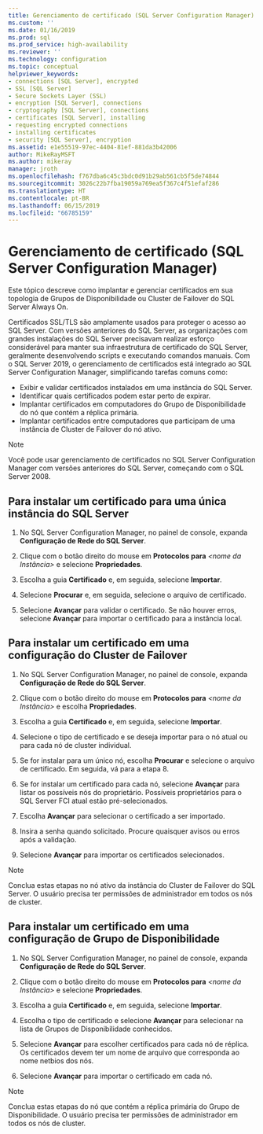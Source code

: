 ```yaml
---
title: Gerenciamento de certificado (SQL Server Configuration Manager) | Microsoft Docs
ms.custom: ''
ms.date: 01/16/2019
ms.prod: sql
ms.prod_service: high-availability
ms.reviewer: ''
ms.technology: configuration
ms.topic: conceptual
helpviewer_keywords:
- connections [SQL Server], encrypted
- SSL [SQL Server]
- Secure Sockets Layer (SSL)
- encryption [SQL Server], connections
- cryptography [SQL Server], connections
- certificates [SQL Server], installing
- requesting encrypted connections
- installing certificates
- security [SQL Server], encryption
ms.assetid: e1e55519-97ec-4404-81ef-881da3b42006
author: MikeRayMSFT
ms.author: mikeray
manager: jroth
ms.openlocfilehash: f767dba6c45c3bdc0d91b29ab561cb5f5de74844
ms.sourcegitcommit: 3026c22b7fba19059a769ea5f367c4f51efaf286
ms.translationtype: HT
ms.contentlocale: pt-BR
ms.lasthandoff: 06/15/2019
ms.locfileid: "66785159"
---
```

# <a name="certificate-management-sql-server-configuration-manager"></a>Gerenciamento de certificado (SQL Server Configuration Manager)

Este tópico descreve como implantar e gerenciar certificados em sua topologia de Grupos de Disponibilidade ou Cluster de Failover do SQL Server Always On.

Certificados SSL/TLS são amplamente usados para proteger o acesso ao SQL Server. Com versões anteriores do SQL Server, as organizações com grandes instalações do SQL Server precisavam realizar esforço considerável para manter sua infraestrutura de certificado do SQL Server, geralmente desenvolvendo scripts e executando comandos manuais. Com o SQL Server 2019, o gerenciamento de certificados está integrado ao SQL Server Configuration Manager, simplificando tarefas comuns como: 

* Exibir e validar certificados instalados em uma instância do SQL Server. 
* Identificar quais certificados podem estar perto de expirar. 
* Implantar certificados em computadores do Grupo de Disponibilidade do nó que contém a réplica primária. 
* Implantar certificados entre computadores que participam de uma instância de Cluster de Failover do nó ativo.

> [!NOTE]
> Você pode usar gerenciamento de certificados no SQL Server Configuration Manager com versões anteriores do SQL Server, começando com o SQL Server 2008.

##  <a name="provision-single-server-cert"></a> Para instalar um certificado para uma única instância do SQL Server  
  
1. No SQL Server Configuration Manager, no painel de console, expanda **Configuração de Rede do SQL Server**.  
  
2. Clique com o botão direito do mouse em **Protocolos para** *&lt;nome da Instância&gt;* e selecione **Propriedades**.  
  
3. Escolha a guia **Certificado** e, em seguida, selecione **Importar**.  
  
4. Selecione **Procurar** e, em seguida, selecione o arquivo de certificado.  
  
5. Selecione **Avançar** para validar o certificado. Se não houver erros, selecione **Avançar** para importar o certificado para a instância local.  
  
 
##  <a name="provision-failover-cluster-cert"></a> Para instalar um certificado em uma configuração do Cluster de Failover  
  
1. No SQL Server Configuration Manager, no painel de console, expanda **Configuração de Rede do SQL Server**.
  
2. Clique com o botão direito do mouse em **Protocolos para** *&lt;nome da Instância&gt;* e escolha **Propriedades**. 

3. Escolha a guia **Certificado** e, em seguida, selecione **Importar**.

4. Selecione o tipo de certificado e se deseja importar para o nó atual ou para cada nó de cluster individual.

5. Se for instalar para um único nó, escolha **Procurar** e selecione o arquivo de certificado. Em seguida, vá para a etapa 8.

6. Se for instalar um certificado para cada nó, selecione **Avançar** para listar os possíveis nós do proprietário. Possíveis proprietários para o SQL Server FCI atual estão pré-selecionados.

7. Escolha **Avançar** para selecionar o certificado a ser importado.

8. Insira a senha quando solicitado. Procure quaisquer avisos ou erros após a validação.

9. Selecione **Avançar** para importar os certificados selecionados.

> [!NOTE]
> Conclua estas etapas no nó ativo da instância do Cluster de Failover do SQL Server. O usuário precisa ter permissões de administrador em todos os nós de cluster.

##  <a name="provision-availability-group-cert"></a>Para instalar um certificado em uma configuração de Grupo de Disponibilidade  
  
1. No SQL Server Configuration Manager, no painel de console, expanda **Configuração de Rede do SQL Server**.
  
2. Clique com o botão direito do mouse em **Protocolos para** *&lt;nome da Instância&gt;* e selecione **Propriedades**.  
  
3. Escolha a guia **Certificado** e, em seguida, selecione **Importar**.  
  
4. Escolha o tipo de certificado e selecione **Avançar** para selecionar na lista de Grupos de Disponibilidade conhecidos.  

5. Selecione **Avançar** para escolher certificados para cada nó de réplica. Os certificados devem ter um nome de arquivo que corresponda ao nome netbios dos nós.

6. Selecione **Avançar** para importar o certificado em cada nó.


> [!NOTE]
> Conclua estas etapas do nó que contém a réplica primária do Grupo de Disponibilidade. O usuário precisa ter permissões de administrador em todos os nós de cluster.

